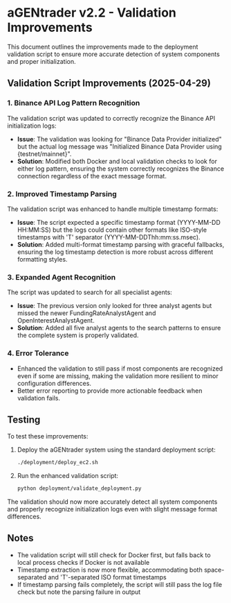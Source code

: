 # aGENtrader v2.2 - Validation Improvements

This document outlines the improvements made to the deployment validation script to ensure more accurate detection of system components and proper initialization.

## Validation Script Improvements (2025-04-29)

### 1. Binance API Log Pattern Recognition

The validation script was updated to correctly recognize the Binance API initialization logs:

- **Issue**: The validation was looking for "Binance Data Provider initialized" but the actual log message was "Initialized Binance Data Provider using {testnet/mainnet}".
- **Solution**: Modified both Docker and local validation checks to look for either log pattern, ensuring the system correctly recognizes the Binance connection regardless of the exact message format.

### 2. Improved Timestamp Parsing

The validation script was enhanced to handle multiple timestamp formats:

- **Issue**: The script expected a specific timestamp format (YYYY-MM-DD HH:MM:SS) but the logs could contain other formats like ISO-style timestamps with 'T' separator (YYYY-MM-DDThh:mm:ss.msec).
- **Solution**: Added multi-format timestamp parsing with graceful fallbacks, ensuring the log timestamp detection is more robust across different formatting styles.

### 3. Expanded Agent Recognition

The script was updated to search for all specialist agents:

- **Issue**: The previous version only looked for three analyst agents but missed the newer FundingRateAnalystAgent and OpenInterestAnalystAgent.
- **Solution**: Added all five analyst agents to the search patterns to ensure the complete system is properly validated.

### 4. Error Tolerance

- Enhanced the validation to still pass if most components are recognized even if some are missing, making the validation more resilient to minor configuration differences.
- Better error reporting to provide more actionable feedback when validation fails.

## Testing

To test these improvements:

1. Deploy the aGENtrader system using the standard deployment script:
   ```bash
   ./deployment/deploy_ec2.sh
   ```

2. Run the enhanced validation script:
   ```bash
   python deployment/validate_deployment.py
   ```

The validation should now more accurately detect all system components and properly recognize initialization logs even with slight message format differences.

## Notes

- The validation script will still check for Docker first, but falls back to local process checks if Docker is not available
- Timestamp extraction is now more flexible, accommodating both space-separated and 'T'-separated ISO format timestamps
- If timestamp parsing fails completely, the script will still pass the log file check but note the parsing failure in output